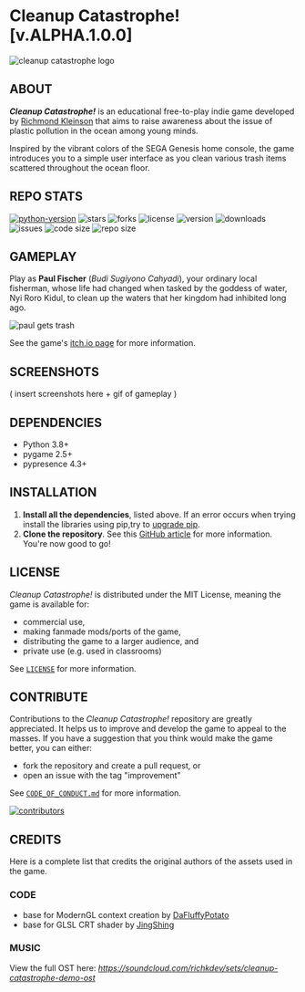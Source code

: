 # Cleanup Catastrophe! [v.ALPHA.1.0.0]

![cleanup catastrophe logo](https://img.itch.zone/aW1nLzExNjgzNDU3LnBuZw==/original/Xa2%2Fhz.png)

## ABOUT

**_Cleanup Catastrophe!_**  is an educational free-to-play indie game developed by [Richmond Kleinson](https://richkdev.itch.io) that aims to raise awareness about the issue of plastic pollution in the ocean among young minds.

Inspired by the vibrant colors of the SEGA Genesis home console, the game introduces you to a simple user interface as you clean various trash items scattered throughout the ocean floor.

## REPO STATS

[![python-version](https://img.shields.io/badge/python-3.11-blue.svg)](https://python.org/downloads/release/python-3112)
![stars](https://img.shields.io/github/stars/richkdev/cleanup-catastrophe)
![forks](https://img.shields.io/github/forks/richkdev/cleanup-catastrophe)
![license](https://img.shields.io/github/license/richkdev/cleanup-catastrophe)
![version](https://img.shields.io/github/release/richkdev/cleanup-catastrophe)
![downloads](https://img.shields.io/github/downloads/richkdev/cleanup-catastrophe/latest/total)
![issues](https://img.shields.io/github/issues/richkdev/cleanup-catastrophe)
![code size](https://img.shields.io/github/languages/code-size/richkdev/cleanup-catastrophe)
![repo size](https://img.shields.io/github/repo-size/richkdev/cleanup-catastrophe)

## GAMEPLAY

Play as **Paul Fischer** (_Budi Sugiyono Cahyadi_), your ordinary local fisherman, whose life had changed when tasked by the goddess of water, Nyi Roro Kidul, to clean up the waters that her kingdom had inhibited long ago.

![paul gets trash](https://img.itch.zone/aW1nLzExNjU3OTczLnBuZw==/original/jNcFPb.png)

See the game's [itch.io page](https://richkdev.itch.io/cleanup-catastrophe) for more information.

## SCREENSHOTS

( insert screenshots here + gif of gameplay )

## DEPENDENCIES

- Python 3.8+
- pygame 2.5+
- pypresence 4.3+

## INSTALLATION

1. **Install all the dependencies**, listed above. If an error occurs when trying install the libraries using pip,try to [upgrade pip](https://pip.pypa.io/en/stable/installation/#upgrading-pip).
2. **Clone the repository**. See this [GitHub article](https://docs.github.com/en/repositories/creating-and-managing-repositories/cloning-a-repository) for more information. You're now good to go!

## LICENSE

_Cleanup Catastrophe!_ is distributed under the MIT License, meaning the game is available for:

- commercial use,
- making fanmade mods/ports of the game,
- distributing the game to a larger audience, and
- private use (e.g. used in classrooms)

See [`LICENSE`](https://github.com/richkdev/cleanup-catastrophe/blob/f0fc7395761dbb8b380c6c47c284c66016e03edf/LICENSE) for more information.

## CONTRIBUTE

Contributions to the _Cleanup Catastrophe!_ repository are greatly appreciated. It helps us to improve and develop the game to appeal to the masses. If you have a suggestion that you think would make the game better, you can either:

- fork the repository and create a pull request, or
- open an issue with the tag "improvement"

See [`CODE_OF_CONDUCT.md`](https://github.com/richkdev/cleanup-catastrophe/blob/f0fc7395761dbb8b380c6c47c284c66016e03edf/CODE_OF_CONDUCT.md) for more information.

[![contributors](https://contrib.rocks/image?repo=richkdev/Cleanup-Catastrophe)](https://github.com/richkdev/Cleanup-Catastrophe/graphs/contributors)

## CREDITS

Here is a complete list that credits the original authors of the assets used in the game.

### CODE

- base for ModernGL context creation by [DaFluffyPotato](https://www.youtube.com/watch?v=LFbePt8i0DI)
- base for GLSL CRT shader by [JingShing](https://github.com/JingShing-Python/ModernGL-Shader-with-pygame)

### MUSIC
View the full OST here: _<https://soundcloud.com/richkdev/sets/cleanup-catastrophe-demo-ost>_
